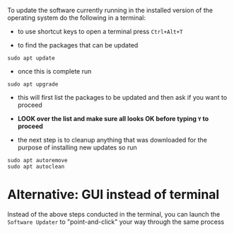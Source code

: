 To update the software currently running in the installed version of the operating system do the following in a terminal:
  - to use shortcut keys to open a terminal press `Ctrl+Alt+T`

  - to find the packages that can be updated
```
sudo apt update
```

  - once this is complete run
```
sudo apt upgrade
```

  - this will first list the packages to be updated and then ask if you want to proceed
  - __LOOK over the list and make sure all looks OK before typing `Y` to proceed__

  - the next step is to cleanup anything that was downloaded for the purpose of installing new updates so run
```
sudo apt autoremove
sudo apt autoclean
```

# Alternative: GUI instead of terminal
Instead of the above steps conducted in the terminal, you can launch the `Software Updater` to "point-and-click" your way through the same process

  
